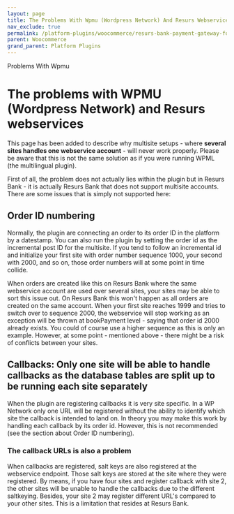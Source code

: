 ```yaml
---
layout: page
title: The Problems With Wpmu (Wordpress Network) And Resurs Webservices
nav_exclude: true
permalink: /platform-plugins/woocommerce/resurs-bank-payment-gateway-for-woocommerce--v2-2--resurs-checkout---simplified-flow/71794948/
parent: Woocommerce
grand_parent: Platform Plugins
---
```


Problems With Wpmu

# The problems with WPMU (Wordpress Network) and Resurs webservices 
This page has been added to describe why multisite setups - where
**several sites handles one webservice account** - will never work
properly. Please be aware that this is not the same solution as if you
were running WPML (the multilingual plugin).

First of all, the problem does not actually lies within the plugin but
in Resurs Bank - it is actually Resurs Bank that does not support
multisite accounts. There are some issues that is simply not supported
here:

## Order ID numbering
Normally, the plugin are connecting an order to its order ID in the
platform by a datestamp. You can also run the plugin by setting the
order id as the incremental post ID for the multisite. If you tend to
follow an incremental id and initialize your first site with order
number sequence 1000, your second with 2000, and so on, those order
numbers will at some point in time collide.

When orders are created like this on Resurs Bank where the same
webservice account are used over several sites, your sites may be able
to sort this issue out. On Resurs Bank this won't happen as all orders
are created on the same account. When your first site reaches 1999 and
tries to switch over to sequence 2000, the webservice will stop working
as an exception will be thrown at bookPayment level - saying that order
id 2000 already exists. You could of course use a higher sequence as
this is only an example. However, at some point - mentioned above -
there might be a risk of conflicts between your sites.

## Callbacks: Only one site will be able to handle callbacks as the database tables are split up to be running each site separately
When the plugin are registering callbacks it is very site specific. In a
WP Network only one URL will be registered without the ability to
identify which site the callback is intended to land on. In theory you
may make this work by handling each callback by its order id. However,
this is not recommended (see the section about Order ID numbering).

### The callback URLs is also a problem
When callbacks are registered, salt keys are also registered at the
webservice endpoint. Those salt keys are stored at the site where they
were registered. By means, if you have four sites and register callback
with site 2, the other sites will be unable to handle the callbacks due
to the different saltkeying. Besides, your site 2 may register different
URL's compared to your other sites. This is a limitation that resides at
Resurs Bank.

